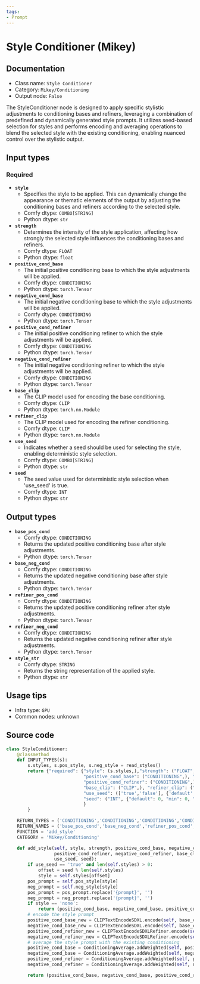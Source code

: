 ```yaml
---
tags:
- Prompt
---
```


# Style Conditioner (Mikey)
## Documentation
- Class name: `Style Conditioner`
- Category: `Mikey/Conditioning`
- Output node: `False`

The StyleConditioner node is designed to apply specific stylistic adjustments to conditioning bases and refiners, leveraging a combination of predefined and dynamically generated style prompts. It utilizes seed-based selection for styles and performs encoding and averaging operations to blend the selected style with the existing conditioning, enabling nuanced control over the stylistic output.
## Input types
### Required
- **`style`**
    - Specifies the style to be applied. This can dynamically change the appearance or thematic elements of the output by adjusting the conditioning bases and refiners according to the selected style.
    - Comfy dtype: `COMBO[STRING]`
    - Python dtype: `str`
- **`strength`**
    - Determines the intensity of the style application, affecting how strongly the selected style influences the conditioning bases and refiners.
    - Comfy dtype: `FLOAT`
    - Python dtype: `float`
- **`positive_cond_base`**
    - The initial positive conditioning base to which the style adjustments will be applied.
    - Comfy dtype: `CONDITIONING`
    - Python dtype: `torch.Tensor`
- **`negative_cond_base`**
    - The initial negative conditioning base to which the style adjustments will be applied.
    - Comfy dtype: `CONDITIONING`
    - Python dtype: `torch.Tensor`
- **`positive_cond_refiner`**
    - The initial positive conditioning refiner to which the style adjustments will be applied.
    - Comfy dtype: `CONDITIONING`
    - Python dtype: `torch.Tensor`
- **`negative_cond_refiner`**
    - The initial negative conditioning refiner to which the style adjustments will be applied.
    - Comfy dtype: `CONDITIONING`
    - Python dtype: `torch.Tensor`
- **`base_clip`**
    - The CLIP model used for encoding the base conditioning.
    - Comfy dtype: `CLIP`
    - Python dtype: `torch.nn.Module`
- **`refiner_clip`**
    - The CLIP model used for encoding the refiner conditioning.
    - Comfy dtype: `CLIP`
    - Python dtype: `torch.nn.Module`
- **`use_seed`**
    - Indicates whether a seed should be used for selecting the style, enabling deterministic style selection.
    - Comfy dtype: `COMBO[STRING]`
    - Python dtype: `str`
- **`seed`**
    - The seed value used for deterministic style selection when 'use_seed' is true.
    - Comfy dtype: `INT`
    - Python dtype: `str`
## Output types
- **`base_pos_cond`**
    - Comfy dtype: `CONDITIONING`
    - Returns the updated positive conditioning base after style adjustments.
    - Python dtype: `torch.Tensor`
- **`base_neg_cond`**
    - Comfy dtype: `CONDITIONING`
    - Returns the updated negative conditioning base after style adjustments.
    - Python dtype: `torch.Tensor`
- **`refiner_pos_cond`**
    - Comfy dtype: `CONDITIONING`
    - Returns the updated positive conditioning refiner after style adjustments.
    - Python dtype: `torch.Tensor`
- **`refiner_neg_cond`**
    - Comfy dtype: `CONDITIONING`
    - Returns the updated negative conditioning refiner after style adjustments.
    - Python dtype: `torch.Tensor`
- **`style_str`**
    - Comfy dtype: `STRING`
    - Returns the string representation of the applied style.
    - Python dtype: `str`
## Usage tips
- Infra type: `GPU`
- Common nodes: unknown


## Source code
```python
class StyleConditioner:
    @classmethod
    def INPUT_TYPES(s):
        s.styles, s.pos_style, s.neg_style = read_styles()
        return {"required": {"style": (s.styles,),"strength": ("FLOAT", {"default": 0.5, "min": 0.0, "max": 1.0, "step": 0.1}),
                             "positive_cond_base": ("CONDITIONING",), "negative_cond_base": ("CONDITIONING",),
                             "positive_cond_refiner": ("CONDITIONING",), "negative_cond_refiner": ("CONDITIONING",),
                             "base_clip": ("CLIP",), "refiner_clip": ("CLIP",),
                             "use_seed": (['true','false'], {'default': 'false'}),
                             "seed": ("INT", {"default": 0, "min": 0, "max": 0xffffffffffffffff}),
                             }
        }

    RETURN_TYPES = ('CONDITIONING','CONDITIONING','CONDITIONING','CONDITIONING','STRING',)
    RETURN_NAMES = ('base_pos_cond','base_neg_cond','refiner_pos_cond','refiner_neg_cond','style_str',)
    FUNCTION = 'add_style'
    CATEGORY = 'Mikey/Conditioning'

    def add_style(self, style, strength, positive_cond_base, negative_cond_base,
                  positive_cond_refiner, negative_cond_refiner, base_clip, refiner_clip,
                  use_seed, seed):
        if use_seed == 'true' and len(self.styles) > 0:
            offset = seed % len(self.styles)
            style = self.styles[offset]
        pos_prompt = self.pos_style[style]
        neg_prompt = self.neg_style[style]
        pos_prompt = pos_prompt.replace('{prompt}', '')
        neg_prompt = neg_prompt.replace('{prompt}', '')
        if style == 'none':
            return (positive_cond_base, negative_cond_base, positive_cond_refiner, negative_cond_refiner, style, )
        # encode the style prompt
        positive_cond_base_new = CLIPTextEncodeSDXL.encode(self, base_clip, 1024, 1024, 0, 0, 1024, 1024, pos_prompt, pos_prompt)[0]
        negative_cond_base_new = CLIPTextEncodeSDXL.encode(self, base_clip, 1024, 1024, 0, 0, 1024, 1024, neg_prompt, neg_prompt)[0]
        positive_cond_refiner_new = CLIPTextEncodeSDXLRefiner.encode(self, refiner_clip, 6, 4096, 4096, pos_prompt)[0]
        negative_cond_refiner_new = CLIPTextEncodeSDXLRefiner.encode(self, refiner_clip, 2.5, 4096, 4096, neg_prompt)[0]
        # average the style prompt with the existing conditioning
        positive_cond_base = ConditioningAverage.addWeighted(self, positive_cond_base_new, positive_cond_base, strength)[0]
        negative_cond_base = ConditioningAverage.addWeighted(self, negative_cond_base_new, negative_cond_base, strength)[0]
        positive_cond_refiner = ConditioningAverage.addWeighted(self, positive_cond_refiner_new, positive_cond_refiner, strength)[0]
        negative_cond_refiner = ConditioningAverage.addWeighted(self, negative_cond_refiner_new, negative_cond_refiner, strength)[0]

        return (positive_cond_base, negative_cond_base, positive_cond_refiner, negative_cond_refiner, style, )

```
